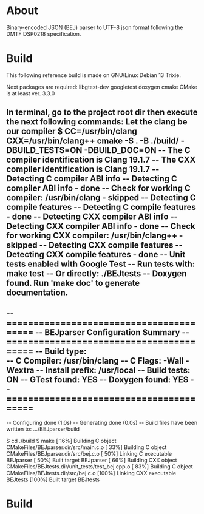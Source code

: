 # About
Binary-encoded JSON (BEJ) parser to UTF-8 json format following the DMTF DSP0218 specification.

# Build
This following reference build is made on GNU/Linux Debian 13 Trixie.

Next packages are required: libgtest-dev googletest doxygen cmake
CMake is at least ver. 3.3.0

In terminal, go to the project root dir then execute the next following commands:
Let the clang be our compiler
$ CC=/usr/bin/clang CXX=/usr/bin/clang++ cmake -S . -B ./build/ -DBUILD_TESTS=ON -DBUILD_DOC=ON
-- The C compiler identification is Clang 19.1.7
-- The CXX compiler identification is Clang 19.1.7
-- Detecting C compiler ABI info
-- Detecting C compiler ABI info - done
-- Check for working C compiler: /usr/bin/clang - skipped
-- Detecting C compile features
-- Detecting C compile features - done
-- Detecting CXX compiler ABI info
-- Detecting CXX compiler ABI info - done
-- Check for working CXX compiler: /usr/bin/clang++ - skipped
-- Detecting CXX compile features
-- Detecting CXX compile features - done
-- Unit tests enabled with Google Test
-- 	Run tests with: make test
-- 	Or directly: ./BEJtests
-- Doxygen found. Run 'make doc' to generate documentation.
-- 
-- ========================================
-- BEJparser Configuration Summary
-- ========================================
--   Build type:       
--   C Compiler:       /usr/bin/clang
--   C Flags:           -Wall -Wextra
--   Install prefix:   /usr/local
--   Build tests:      ON
--   GTest found:      YES
--   Doxygen found:      YES
-- ========================================
-- 
-- Configuring done (1.0s)
-- Generating done (0.0s)
-- Build files have been written to: .../BEJparser/build

$ cd ./build
$ make
[ 16%] Building C object CMakeFiles/BEJparser.dir/src/main.c.o
[ 33%] Building C object CMakeFiles/BEJparser.dir/src/bej.c.o
[ 50%] Linking C executable BEJparser
[ 50%] Built target BEJparser
[ 66%] Building CXX object CMakeFiles/BEJtests.dir/unit_tests/test_bej.cpp.o
[ 83%] Building C object CMakeFiles/BEJtests.dir/src/bej.c.o
[100%] Linking CXX executable BEJtests
[100%] Built target BEJtests


# Build